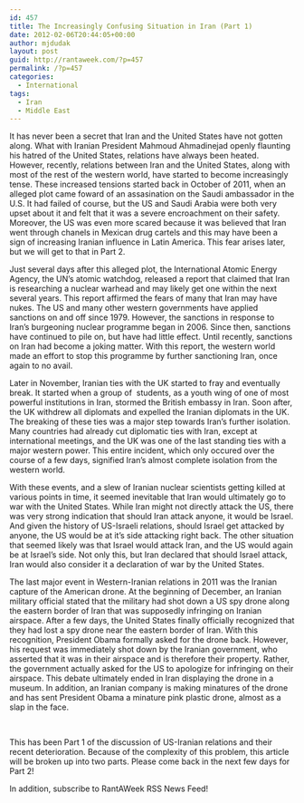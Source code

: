 ```yaml
---
id: 457
title: The Increasingly Confusing Situation in Iran (Part 1)
date: 2012-02-06T20:44:05+00:00
author: mjdudak
layout: post
guid: http://rantaweek.com/?p=457
permalink: /?p=457
categories:
  - International
tags:
  - Iran
  - Middle East
---
```

It has never been a secret that Iran and the United States have not gotten along. What with Iranian President Mahmoud Ahmadinejad openly flaunting his hatred of the United States, relations have always been heated. However, recently, relations between Iran and the United States, along with most of the rest of the western world, have started to become increasingly tense. These increased tensions started back in October of 2011, when an alleged plot came foward of an assasination on the Saudi ambassador in the U.S. It had failed of course, but the US and Saudi Arabia were both very upset about it and felt that it was a severe encroachment on their safety. Moreover, the US was even more scared because it was believed that Iran went through chanels in Mexican drug cartels and this may have been a sign of increasing Iranian influence in Latin America. This fear arises later, but we will get to that in Part 2.

Just several days after this alleged plot, the International Atomic Energy Agency, the UN&#8217;s atomic watchdog, released a report that claimed that Iran is researching a nuclear warhead and may likely get one within the next several years. This report affirmed the fears of many that Iran may have nukes. The US and many other western governments have applied sanctions on and off since 1979. However, the sanctions in response to Iran&#8217;s burgeoning nuclear programme began in 2006. Since then, sanctions have continued to pile on, but have had little effect. Until recently, sanctions on Iran had become a joking matter. With this report, the western world made an effort to stop this programme by further sanctioning Iran, once again to no avail.

Later in November, Iranian ties with the UK started to fray and eventually break. It started when a group of  students, as a youth wing of one of most powerful institutions in Iran, stormed the British embassy in Iran. Soon after, the UK withdrew all diplomats and expelled the Iranian diplomats in the UK. The breaking of these ties was a major step towards Iran&#8217;s further isolation. Many countries had already cut diplomatic ties with Iran, except at international meetings, and the UK was one of the last standing ties with a major western power. This entire incident, which only occured over the course of a few days, signified Iran&#8217;s almost complete isolation from the western world.

With these events, and a slew of Iranian nuclear scientists getting killed at various points in time, it seemed inevitable that Iran would ultimately go to war with the United States. While Iran might not directly attack the US, there was very strong indication that should Iran attack anyone, it would be Israel. And given the history of US-Israeli relations, should Israel get attacked by anyone, the US would be at it&#8217;s side attacking right back. The other situation that seemed likely was that Israel would attack Iran, and the US would again be at Israel&#8217;s side. Not only this, but Iran declared that should Israel attack, Iran would also consider it a declaration of war by the United States.

The last major event in Western-Iranian relations in 2011 was the Iranian capture of the American drone. At the beginning of December, an Iranian military official stated that the military had shot down a US spy drone along the eastern border of Iran that was supposedly infringing on Iranian airspace. After a few days, the United States finally officially recognized that they had lost a spy drone near the eastern border of Iran. With this recognition, President Obama formally asked for the drone back. However, his request was immediately shot down by the Iranian government, who asserted that it was in their airspace and is therefore their property. Rather, the government actually asked for the US to apologize for infringing on their airspace. This debate ultimately ended in Iran displaying the drone in a museum. In addition, an Iranian company is making minatures of the drone and has sent President Obama a minature pink plastic drone, almost as a slap in the face.

&nbsp;

This has been Part 1 of the discussion of US-Iranian relations and their recent deterioration. Because of the complexity of this problem, this article will be broken up into two parts. Please come back in the next few days for Part 2!

In addition, subscribe to RantAWeek RSS News Feed!